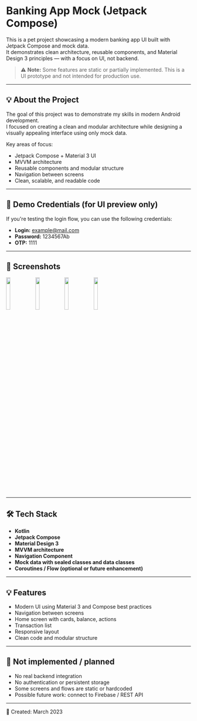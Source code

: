 # Banking App Mock (Jetpack Compose)

This is a pet project showcasing a modern banking app UI built with Jetpack Compose and mock data.  
It demonstrates clean architecture, reusable components, and Material Design 3 principles — with a focus on UI, not backend.

> ⚠️ **Note:** Some features are static or partially implemented. This is a UI prototype and not intended for production use.

---

## 💡 About the Project

The goal of this project was to demonstrate my skills in modern Android development.  
I focused on creating a clean and modular architecture while designing a visually appealing interface using only mock data.

Key areas of focus:
- Jetpack Compose + Material 3 UI
- MVVM architecture
- Reusable components and modular structure
- Navigation between screens
- Clean, scalable, and readable code

---

## 🧪 Demo Credentials (for UI preview only)

If you're testing the login flow, you can use the following credentials:

- **Login:** example@mail.com  
- **Password:** 1234567Ab  
- **OTP:** 1111

---

## 📱 Screenshots

<p align="left">
<img src="https://github.com/user-attachments/assets/eeee7fe2-41c3-4d19-afd7-1e19cd462685" width="15%"/>
<img src="https://github.com/user-attachments/assets/0ae99104-92a8-41a7-b9b6-bdb075f4cca2" width="15%"/>
<img src="https://github.com/user-attachments/assets/21dc9029-e7d4-4580-b7a3-fa5461ba57dd" width="15%"/>
<img src="https://github.com/user-attachments/assets/42f1604f-bd56-4c39-aeac-692398a2d1ae" width="15%"/>
</p>

---

## 🛠️ Tech Stack

- **Kotlin**
- **Jetpack Compose**
- **Material Design 3**
- **MVVM architecture**
- **Navigation Component**
- **Mock data with sealed classes and data classes**
- **Coroutines / Flow (optional or future enhancement)**

---

## 💡 Features

- Modern UI using Material 3 and Compose best practices
- Navigation between screens
- Home screen with cards, balance, actions
- Transaction list
- Responsive layout
- Clean code and modular structure

---

## 🚧 Not implemented / planned

- No real backend integration
- No authentication or persistent storage
- Some screens and flows are static or hardcoded
- Possible future work: connect to Firebase / REST API

---

📅 Created: March 2023
